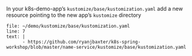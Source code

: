 
In your k8s-demo-app’s `kustomize/base/kustomization.yaml` add a new resource pointing to the new app’s `kustomize` directory


```editor:insert-lines-before-line
file: ~/demo/kustomize/base/kustomization.yaml
line: 7
text: |
      - https://github.com/ryanjbaxter/k8s-spring-workshop/blob/master/name-service/kustomize/base/kustomization.yaml
```